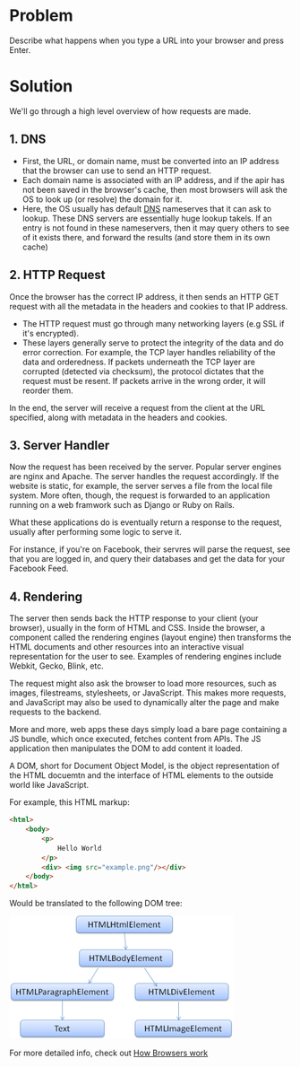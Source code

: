 # Problem

Describe what happens when you type a URL into your browser and press Enter.


# Solution

We'll go through a high level overview of how requests are made.



## 1. DNS
- First, the URL, or domain name, must be converted into an IP address that the browser can use to send an HTTP request. 
- Each domain name is associated with an IP address, and if the apir has not been saved in the browser's cache, then most browsers will ask the OS to look up (or resolve) the domain for it.
- Here, the OS usually has default [DNS](https://en.wikipedia.org/wiki/Domain_Name_System) nameserves that it can ask to lookup. These DNS servers are essentially huge lookup takels. If an entry is not found in these nameservers, then it may query others to see of it exists there, and forward the results (and store them in its own cache)

## 2. HTTP Request

Once the browser has the correct IP address, it then sends an HTTP GET request with all the metadata in the headers and cookies to that IP address.

- The HTTP request must go through many networking layers (e.g SSL if it's encrypted). 
- These layers generally serve to protect the integrity of the data and do error correction. For example, the TCP layer handles reliability of the data and orderedness. If packets underneath the TCP layer are corrupted (detected via checksum), the protocol dictates that the request must be resent. If packets arrive in the wrong order, it will reorder them.

In the end, the server will receive a request from the client at the URL specified, along with metadata in the headers and cookies.





## 3. Server Handler 

Now the request has been received by the server. Popular server engines are nginx and Apache. The server handles the request accordingly. If the website is static, for example, the server serves a file from the local file system. More often, though, the request is forwarded to an application running on a web framwork such as Django or Ruby on Rails.

What these applications do is eventually return a response to the request, usually after performing some logic to serve it. 

For instance, if you're on Facebook, their servres will parse the request, see that you are logged in, and query their databases and get the data for your Facebook Feed.


## 4. Rendering
The server then sends back the HTTP response to your client (your browser), usually in the form of HTML and CSS. Inside the browser, a component called the rendering engines (layout engine) then transforms the HTML documents and other resources into an interactive visual representation for the user to see. Examples of rendering engines include Webkit, Gecko, Blink, etc.

The request might also ask the browser to load more resources, such as images, filestreams, stylesheets, or JavaScript. This makes more requests, and JavaScript may also be used to dynamically alter the page and make requests to the backend.

More and more, web apps these days simply load a bare page containing a JS bundle, which once executed, fetches content from APIs. The JS application then manipulates the DOM to add content it loaded.

A DOM, short for Document Object Model, is the object representation of the HTML docuemtn and the interface of HTML elements to the outside world like JavaScript.

For example, this HTML markup:
```html
<html>
	<body>
		<p>
			Hello World
		</p>
		<div> <img src="example.png"/></div>
	</body>
</html>
```
Would be translated to the following DOM tree:

![](images/dom_tree.png)


For more detailed info, check out [How Browsers work](http://taligarsiel.com/Projects/howbrowserswork1.htm)
